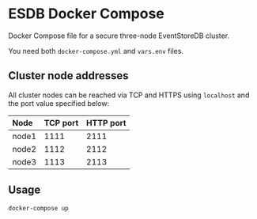 # ESDB Docker Compose

Docker Compose file for a secure three-node EventStoreDB cluster.

You need both `docker-compose.yml` and `vars.env` files.

## Cluster node addresses

All cluster nodes can be reached via TCP and HTTPS using `localhost` and the port value specified below:

| Node | TCP port | HTTP port |
| :--- | :------- | :-------- |
| node1 | 1111 | 2111 |
| node2 | 1112 | 2112 |
| node3 | 1113 | 2113 |

## Usage

```
docker-compose up
```
